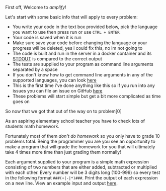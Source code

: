 First off, Welcome to _amplify_!

Let's start with some basic info that will apply to every problem:

- You write your code in the text box provided below, pick the language you want to use then press run or use `CTRL + ENTER`
- Your code is saved when it is run
- Make sure save your code before changing the language or your progress will be deleted, yes i could fix this, no im not going to
- The code is built and run in the server in a docker container and its [STDOUT](stdout) is compared to the correct output
- The tests are supplied to your program as command line arguments separated by a space
- If you don't know how to get command line arguments in any of the supported languages, you can look [here](https://paste.connorcode.com/b/05fa1532-4368-448a-b12c-e8cf1119bc00)
- This is the first time i've done anything like this so if you run into any issues you can file an issue on GitHub [here](https://github.com/Basicprogrammer10/amplify/issues)
- These problems will start simple but get a bit more complicated as time goes on

So now that we got that out of the way on to problem[0]

As an aspiring elementary school teacher you have to check lots of students math homework.

Fortunately most of them _don't do homework_ so you only have to grade 10 problems total.
Being the programmer you are you see an opportunity to make a program that will grade the homework for you that will ultimately take 4 times more time than just grading them normally!

Each argument supplied to your program is a simple math expression consisting of two numbers that are either added, subtracted or multiplied with each other.
Every number will be 3 digits long (100-999) so every test in the following format <code>###(+|-|\*)###</code>.
Print the output of each expression on a new line.
View an example input and output [here](https://paste.connorcode.com/b/8c5fe335-d6f2-447d-9b54-1af176cd0968).

[stdout]: https://en.wikipedia.org/wiki/Standard_streams
